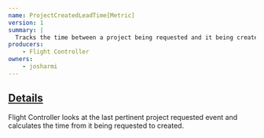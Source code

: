 ```yaml
---
name: ProjectCreatedLeadTime[Metric]
version: 1
summary: |
  Tracks the time between a project being requested and it being created
producers:
    - Flight Controller
owners:
    - josharmi
---
```


## <u>Details</u>

Flight Controller looks at the last pertinent project requested event and calculates the time from it being requested to created.

<NodeGraph title="Consumer / Producer Diagram" />
